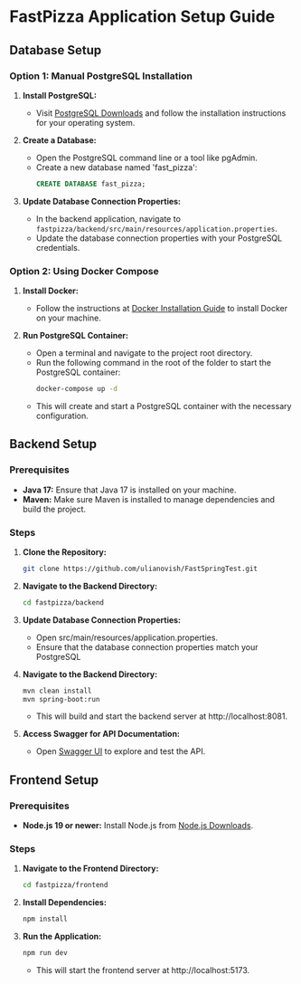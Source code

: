 # FastPizza Application Setup Guide

## Database Setup

### Option 1: Manual PostgreSQL Installation

1. **Install PostgreSQL:**
   - Visit [PostgreSQL Downloads](https://www.postgresql.org/download/) and follow the installation instructions for your operating system.

2. **Create a Database:**
   - Open the PostgreSQL command line or a tool like pgAdmin.
   - Create a new database named 'fast_pizza':
     ```sql
     CREATE DATABASE fast_pizza;
     ```

3. **Update Database Connection Properties:**
   - In the backend application, navigate to `fastpizza/backend/src/main/resources/application.properties`.
   - Update the database connection properties with your PostgreSQL credentials.

### Option 2: Using Docker Compose

1. **Install Docker:**
   - Follow the instructions at [Docker Installation Guide](https://docs.docker.com/get-docker/) to install Docker on your machine.

2. **Run PostgreSQL Container:**
   - Open a terminal and navigate to the project root directory.
   - Run the following command in the root of the folder to start the PostgreSQL container:
     ```bash
     docker-compose up -d
     ```
   - This will create and start a PostgreSQL container with the necessary configuration.

## Backend Setup

### Prerequisites

- **Java 17:** Ensure that Java 17 is installed on your machine.
- **Maven:** Make sure Maven is installed to manage dependencies and build the project.

### Steps

1. **Clone the Repository:**
   ```bash
   git clone https://github.com/ulianovish/FastSpringTest.git
   ```

2. **Navigate to the Backend Directory:**
   ```bash
   cd fastpizza/backend
   ```
3. **Update Database Connection Properties:**
   - Open src/main/resources/application.properties.
   - Ensure that the database connection properties match your PostgreSQL 
4. **Navigate to the Backend Directory:**
   ```bash
   mvn clean install
   mvn spring-boot:run
   ```
   - This will build and start the backend server at http://localhost:8081.
5. **Access Swagger for API Documentation:**
   - Open [Swagger UI](http://localhost:8081/swagger-ui/index.html) to explore and test the API.

## Frontend Setup

### Prerequisites

- **Node.js 19 or newer:** Install Node.js from [Node.js Downloads](https://nodejs.org/).

### Steps

1. **Navigate to the Frontend Directory:**

   ```bash
   cd fastpizza/frontend
   ```
2. **Install Dependencies:**

   ```bash
   npm install
   ```
3. **Run the Application:**
   ```bash
   npm run dev
   ```
   - This will start the frontend server at http://localhost:5173.
